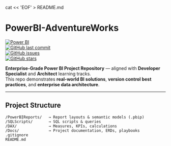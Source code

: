 cat << 'EOF' > README.md
# PowerBI-AdventureWorks  

[![Power BI](https://img.shields.io/badge/Microsoft-Power%20BI-F2C811?logo=powerbi&logoColor=black)](https://powerbi.microsoft.com)  
[![GitHub last commit](https://img.shields.io/github/last-commit/azeezyusufPBID/PowerBI-AdventureWorks)](https://github.com/azeezyusufPBID/PowerBI-AdventureWorks/commits/main)  
[![GitHub issues](https://img.shields.io/github/issues/azeezyusufPBID/PowerBI-AdventureWorks)](https://github.com/azeezyusufPBID/PowerBI-AdventureWorks/issues)  
[![GitHub stars](https://img.shields.io/github/stars/azeezyusufPBID/PowerBI-AdventureWorks?style=social)](https://github.com/azeezyusufPBID/PowerBI-AdventureWorks/stargazers)  

**Enterprise-Grade Power BI Project Repository** — aligned with **Developer Specialist** and **Architect** learning tracks.  
This repo demonstrates **real-world BI solutions**, **version control best practices**, and **enterprise data architecture**.  

---

## Project Structure
```plaintext
/PowerBIReports/   → Report layouts & semantic models (.pbip)
/SQLScripts/       → SQL scripts & queries
/DAX/              → Measures, KPIs, calculations
/Docs/             → Project documentation, ERDs, playbooks
.gitignore
README.md
